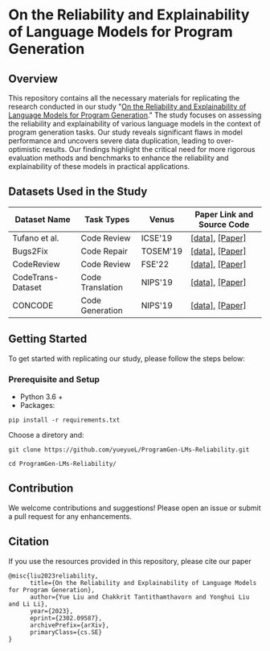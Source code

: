 # On the Reliability and Explainability of Language Models for Program Generation

## Overview
This repository contains all the necessary materials for replicating the research conducted in our study "[On the Reliability and Explainability of Language Models for Program Generation](https://arxiv.org/abs/2302.09587)." The study focuses on assessing the reliability and explainability of various language models in the context of program generation tasks. Our study reveals significant flaws in model performance and uncovers severe data duplication, leading to over-optimistic results. Our findings highlight the critical need for more rigorous evaluation methods and benchmarks to enhance the reliability and explainability of these models in practical applications.


## Datasets Used in the Study

| Dataset Name     | Task Types             | Venus             | Paper Link and Source Code             |
|------------------|------------------------|-------------------------------------|------------------------|
| Tufano et al.    | Code Review   | ICSE'19                  | [[data]](https://sites.google.com/view/learning-codechanges), [[Paper]](https://dl.acm.org/doi/10.1145/3340544)
| Bugs2Fix         | Code Repair    | TOSEM'19                   | [[data]](https://github.com/microsoft/CodeXGLUE), [[Paper]](https://dl.acm.org/doi/10.1109/ICSE.2019.00021)
| CodeReview       | Code Review   | FSE'22                   | [[data]](https://zenodo.org/records/6900648#.Y3TVtOzP30o), [[Paper]](https://dl.acm.org/doi/abs/10.1145/3540250.3549081)
| CodeTrans-Dataset| Code Translation    | NIPS'19                   | [[data]](https://github.com/microsoft/CodeXGLUE), [[Paper]](https://arxiv.org/abs/2102.04664)
| CONCODE          | Code Generation    | NIPS'19                   | [[data]](https://github.com/microsoft/CodeXGLUE), [[Paper]](https://arxiv.org/abs/2102.04664)



## Getting Started
To get started with replicating our study, please follow the steps below:

### Prerequisite and Setup

- Python 3.6 +
- Packages:

```shell
pip install -r requirements.txt
```

Choose a diretory and:

```shell
git clone https://github.com/yueyueL/ProgramGen-LMs-Reliability.git

cd ProgramGen-LMs-Reliability/
```

## Contribution
We welcome contributions and suggestions! Please open an issue or submit a pull request for any enhancements.

## Citation
If you use the resources provided in this repository, please cite our paper
```
@misc{liu2023reliability,
      title={On the Reliability and Explainability of Language Models for Program Generation}, 
      author={Yue Liu and Chakkrit Tantithamthavorn and Yonghui Liu and Li Li},
      year={2023},
      eprint={2302.09587},
      archivePrefix={arXiv},
      primaryClass={cs.SE}
}
```

